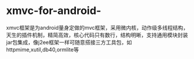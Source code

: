 xmvc-for-android-
=================

xmvc框架是为android量身定做的mvc框架，采用微内核，动作级多线程结构，天生的插件机制，精简高效，核心代码只有数行，结构明晰，支持通用模块封装jar包集成，像j2ee框架一样可随意搭接三方工具包，如httpmime,xutil,db40,ormlite等
